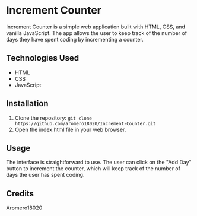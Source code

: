 # Increment Counter

Increment Counter is a simple web application built with HTML, CSS, and vanilla JavaScript. The app allows the user to keep track of the number of days they have spent coding by incrementing a counter.

## Technologies Used

- HTML
- CSS
- JavaScript

## Installation

1. Clone the repository: `git clone https://github.com/aromero18020/Increment-Counter.git`
2. Open the index.html file in your web browser.

## Usage

The interface is straightforward to use. The user can click on the "Add Day" button to increment the counter, which will keep track of the number of days the user has spent coding.

## Credits
Aromero18020
